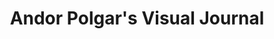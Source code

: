 ---
title: "Andor Polgar's Visual Journal"
posts_per_page: 6
site_url: "https://lepkef.ing"
description: "Visual experiments, photography, and creative projects by Andor Polgar"
pagination_layout: pagination
category_pagination_layout: category-pagination
---